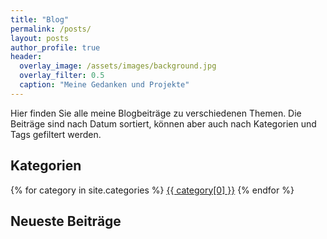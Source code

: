 ```yaml
---
title: "Blog"
permalink: /posts/
layout: posts
author_profile: true
header:
  overlay_image: /assets/images/background.jpg
  overlay_filter: 0.5
  caption: "Meine Gedanken und Projekte"
---
```


Hier finden Sie alle meine Blogbeiträge zu verschiedenen Themen. Die Beiträge sind nach Datum sortiert, können aber auch nach Kategorien und Tags gefiltert werden.

## Kategorien

<div class="category-buttons">
  {% for category in site.categories %}
    <a href="{{ site.baseurl }}/categories/#{{ category[0] | slugify }}" class="btn btn--primary">{{ category[0] }}</a>
  {% endfor %}
</div>

## Neueste Beiträge 